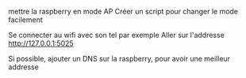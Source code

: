 mettre la raspberry en mode AP
    Créer un script pour changer le mode facilement

Se connecter au wifi avec son tel par exemple
    Aller sur l'addresse http://127.0.0.1:5025

Si possible, ajouter un DNS sur la raspberry, pour avoir une meilleur addresse